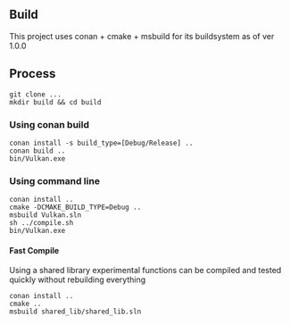 ## Build
This project uses conan + cmake + msbuild for its buildsystem as of ver 1.0.0

## Process
```
git clone ...
mkdir build && cd build
```

### Using conan build
```
conan install -s build_type=[Debug/Release] ..
conan build ..
bin/Vulkan.exe
```

### Using command line
```
conan install ..
cmake -DCMAKE_BUILD_TYPE=Debug ..
msbuild Vulkan.sln
sh ../compile.sh
bin/Vulkan.exe
```

#### Fast Compile
Using a shared library experimental functions can be compiled and tested quickly without rebuilding everything
```
conan install ..
cmake ..
msbuild shared_lib/shared_lib.sln
```
